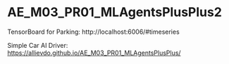 # AE_M03_PR01_MLAgentsPlusPlus2
 
TensorBoard for Parking: http://localhost:6006/#timeseries



Simple Car AI Driver: https://allievdo.github.io/AE_M03_PR01_MLAgentsPlusPlus/

